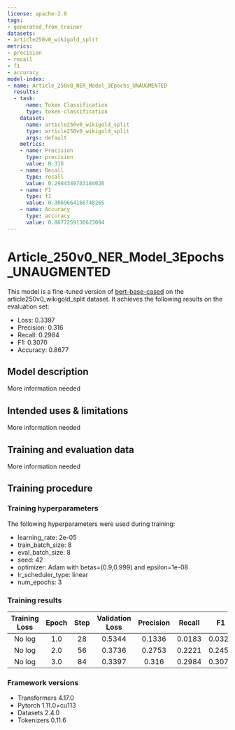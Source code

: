 ```yaml
---
license: apache-2.0
tags:
- generated_from_trainer
datasets:
- article250v0_wikigold_split
metrics:
- precision
- recall
- f1
- accuracy
model-index:
- name: Article_250v0_NER_Model_3Epochs_UNAUGMENTED
  results:
  - task:
      name: Token Classification
      type: token-classification
    dataset:
      name: article250v0_wikigold_split
      type: article250v0_wikigold_split
      args: default
    metrics:
    - name: Precision
      type: precision
      value: 0.316
    - name: Recall
      type: recall
      value: 0.2984349703184026
    - name: F1
      type: f1
      value: 0.3069664168748265
    - name: Accuracy
      type: accuracy
      value: 0.8677259136623094
---
```


<!-- This model card has been generated automatically according to the information the Trainer had access to. You
should probably proofread and complete it, then remove this comment. -->

# Article_250v0_NER_Model_3Epochs_UNAUGMENTED

This model is a fine-tuned version of [bert-base-cased](https://huggingface.co/bert-base-cased) on the article250v0_wikigold_split dataset.
It achieves the following results on the evaluation set:
- Loss: 0.3397
- Precision: 0.316
- Recall: 0.2984
- F1: 0.3070
- Accuracy: 0.8677

## Model description

More information needed

## Intended uses & limitations

More information needed

## Training and evaluation data

More information needed

## Training procedure

### Training hyperparameters

The following hyperparameters were used during training:
- learning_rate: 2e-05
- train_batch_size: 8
- eval_batch_size: 8
- seed: 42
- optimizer: Adam with betas=(0.9,0.999) and epsilon=1e-08
- lr_scheduler_type: linear
- num_epochs: 3

### Training results

| Training Loss | Epoch | Step | Validation Loss | Precision | Recall | F1     | Accuracy |
|:-------------:|:-----:|:----:|:---------------:|:---------:|:------:|:------:|:--------:|
| No log        | 1.0   | 28   | 0.5344          | 0.1336    | 0.0183 | 0.0323 | 0.7903   |
| No log        | 2.0   | 56   | 0.3736          | 0.2753    | 0.2221 | 0.2458 | 0.8528   |
| No log        | 3.0   | 84   | 0.3397          | 0.316     | 0.2984 | 0.3070 | 0.8677   |


### Framework versions

- Transformers 4.17.0
- Pytorch 1.11.0+cu113
- Datasets 2.4.0
- Tokenizers 0.11.6
